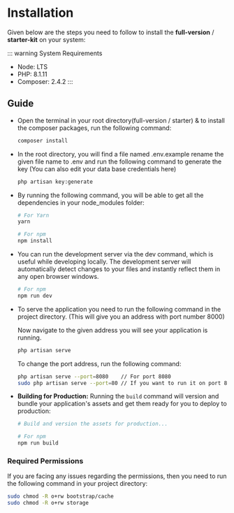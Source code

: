 # Installation

Given below are the steps you need to follow to install the **full-version** / **starter-kit** on your system:

::: warning System Requirements

- Node: LTS
- PHP: 8.1.11
- Composer: 2.4.2
:::

## Guide

- Open the terminal in your root directory(full-version / starter) & to install the composer packages, run the following command:

  ```sh
  composer install
  ```

- In the root directory, you will find a file named .env.example rename the given file name to .env and run the following command to generate the key (You can also edit your data base credentials here)

  ```sh
  php artisan key:generate
  ```

- By running the following command, you will be able to get all the dependencies in your node_modules folder:

  ```sh
  # For Yarn
  yarn

  # For npm
  npm install
  ```

- You can run the development server via the dev command, which is useful while developing locally. The development server will automatically detect changes to your files and instantly reflect them in any open browser windows.

  ```sh
  # For npm
  npm run dev
  ```

- To serve the application you need to run the following command in the project directory. (This will give you an address with port number 8000)

  Now navigate to the given address you will see your application is running.

  ```sh
  php artisan serve
  ```

  To change the port address, run the following command:

  ```sh
  php artisan serve --port=8080    // For port 8080
  sudo php artisan serve --port=80 // If you want to run it on port 80, you probably need to sudo.
  ```

- **Building for Production:** Running the `build` command will version and bundle your application's assets and get them ready for you to deploy to production:
  
  ```sh
  # Build and version the assets for production...

  # For npm
  npm run build
  ```

### Required Permissions

If you are facing any issues regarding the permissions, then you need to run the following command in your project directory:

```sh
sudo chmod -R o+rw bootstrap/cache
sudo chmod -R o+rw storage
```
